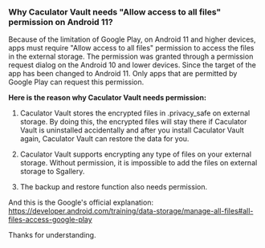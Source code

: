 ### Why Caculator Vault needs "Allow access to all files" permission on Android 11?

Because of the limitation of Google Play, on Android 11 and higher devices, apps must require "Allow access to all files" permission to access the files in the external storage. The permission was granted through a permission request dialog on the Android 10 and lower devices. Since the target of the app has been changed to Android 11. Only apps that are permitted by Google Play can request this permission.

**Here is the reason why Caculator Vault needs permission:**

1. Caculator Vault stores the encrypted files in .privacy_safe on external storage. By doing this, the encrypted files will stay there if Caculator Vault is uninstalled accidentally and after you install Caculator Vault again, Caculator Vault can restore the data for you.

2. Caculator Vault supports encrypting any type of files on your external storage. Without permission, it is impossible to add the files on external storage to Sgallery.

3. The backup and restore function also needs permission.

And this is the Google's official explanation: https://developer.android.com/training/data-storage/manage-all-files#all-files-access-google-play

Thanks for understanding.
